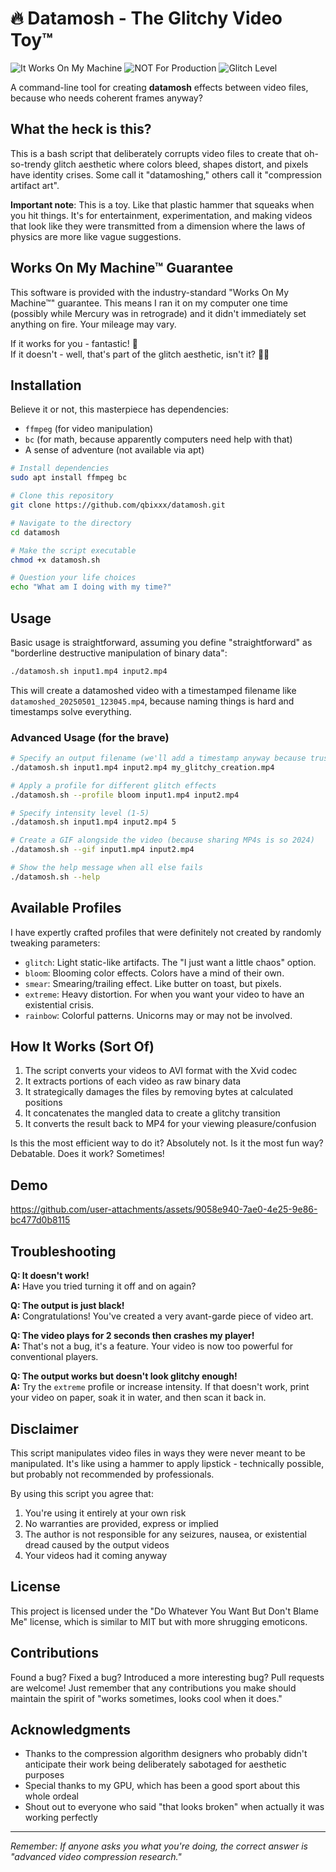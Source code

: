 # 🔥 Datamosh - The Glitchy Video Toy™

![It Works On My Machine](https://img.shields.io/badge/It_Works-On_My_Machine-success?style=for-the-badge)
![NOT For Production](https://img.shields.io/badge/NOT_For-Production-red?style=for-the-badge)
![Glitch Level](https://img.shields.io/badge/Glitch_Level-Over_9000-blueviolet?style=for-the-badge)

A command-line tool for creating **datamosh** effects between video files, because who needs coherent frames anyway?

## What the heck is this?

This is a bash script that deliberately corrupts video files to create that oh-so-trendy glitch aesthetic where colors bleed, shapes distort, and pixels have identity crises. Some call it "datamoshing," others call it "compression artifact art".

**Important note**: This is a toy. Like that plastic hammer that squeaks when you hit things. It's for entertainment, experimentation, and making videos that look like they were transmitted from a dimension where the laws of physics are more like vague suggestions.

## Works On My Machine™ Guarantee

This software is provided with the industry-standard "Works On My Machine™" guarantee. This means I ran it on my computer one time (possibly while Mercury was in retrograde) and it didn't immediately set anything on fire. Your mileage may vary.

If it works for you - fantastic! 🎉  
If it doesn't - well, that's part of the glitch aesthetic, isn't it? 🤷‍♂️

## Installation

Believe it or not, this masterpiece has dependencies:

- `ffmpeg` (for video manipulation)
- `bc` (for math, because apparently computers need help with that)
- A sense of adventure (not available via apt)

```bash
# Install dependencies
sudo apt install ffmpeg bc

# Clone this repository
git clone https://github.com/qbixxx/datamosh.git

# Navigate to the directory
cd datamosh

# Make the script executable
chmod +x datamosh.sh

# Question your life choices
echo "What am I doing with my time?"
```

## Usage

Basic usage is straightforward, assuming you define "straightforward" as "borderline destructive manipulation of binary data":

```bash
./datamosh.sh input1.mp4 input2.mp4
```

This will create a datamoshed video with a timestamped filename like `datamoshed_20250501_123045.mp4`, because naming things is hard and timestamps solve everything.

### Advanced Usage (for the brave)

```bash
# Specify an output filename (we'll add a timestamp anyway because trust issues)
./datamosh.sh input1.mp4 input2.mp4 my_glitchy_creation.mp4

# Apply a profile for different glitch effects
./datamosh.sh --profile bloom input1.mp4 input2.mp4

# Specify intensity level (1-5)
./datamosh.sh input1.mp4 input2.mp4 5

# Create a GIF alongside the video (because sharing MP4s is so 2024)
./datamosh.sh --gif input1.mp4 input2.mp4

# Show the help message when all else fails
./datamosh.sh --help
```

## Available Profiles

I have expertly crafted profiles that were definitely not created by randomly tweaking parameters:

- `glitch`: Light static-like artifacts. The "I just want a little chaos" option.
- `bloom`: Blooming color effects. Colors have a mind of their own.
- `smear`: Smearing/trailing effect. Like butter on toast, but pixels.
- `extreme`: Heavy distortion. For when you want your video to have an existential crisis.
- `rainbow`: Colorful patterns. Unicorns may or may not be involved.

## How It Works (Sort Of)

1. The script converts your videos to AVI format with the Xvid codec
2. It extracts portions of each video as raw binary data
3. It strategically damages the files by removing bytes at calculated positions
4. It concatenates the mangled data to create a glitchy transition
5. It converts the result back to MP4 for your viewing pleasure/confusion

Is this the most efficient way to do it? Absolutely not. Is it the most fun way? Debatable. Does it work? Sometimes! 

## Demo
https://github.com/user-attachments/assets/9058e940-7ae0-4e25-9e86-bc477d0b8115
## Troubleshooting

**Q: It doesn't work!**  
**A:** Have you tried turning it off and on again?

**Q: The output is just black!**  
**A:** Congratulations! You've created a very avant-garde piece of video art.

**Q: The video plays for 2 seconds then crashes my player!**  
**A:** That's not a bug, it's a feature. Your video is now too powerful for conventional players.

**Q: The output works but doesn't look glitchy enough!**  
**A:** Try the `extreme` profile or increase intensity. If that doesn't work, print your video on paper, soak it in water, and then scan it back in.

## Disclaimer

This script manipulates video files in ways they were never meant to be manipulated. It's like using a hammer to apply lipstick - technically possible, but probably not recommended by professionals.

By using this script you agree that:

1. You're using it entirely at your own risk
2. No warranties are provided, express or implied
3. The author is not responsible for any seizures, nausea, or existential dread caused by the output videos
4. Your videos had it coming anyway

## License

This project is licensed under the "Do Whatever You Want But Don't Blame Me" license, which is similar to MIT but with more shrugging emoticons.

## Contributions

Found a bug? Fixed a bug? Introduced a more interesting bug? Pull requests are welcome! Just remember that any contributions you make should maintain the spirit of "works sometimes, looks cool when it does."

## Acknowledgments

- Thanks to the compression algorithm designers who probably didn't anticipate their work being deliberately sabotaged for aesthetic purposes
- Special thanks to my GPU, which has been a good sport about this whole ordeal
- Shout out to everyone who said "that looks broken" when actually it was working perfectly

---

*Remember: If anyone asks you what you're doing, the correct answer is "advanced video compression research."*

